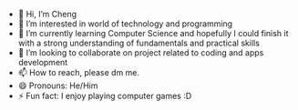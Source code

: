 - 👋 Hi, I’m Cheng
- 👀 I’m interested in world of technology and programming
- 🌱 I’m currently learning Computer Science and hopefully I could finish it with a strong understanding of fundamentals and practical skills
- 💞️ I’m looking to collaborate on project related to coding and apps development
- 📫 How to reach, please dm me.
- 😄 Pronouns: He/Him
- ⚡ Fun fact: I enjoy playing computer games :D

<!---
Brainiacz13/Brainiacz13 is a ✨ special ✨ repository because its `README.md` (this file) appears on your GitHub profile.
You can click the Preview link to take a look at your changes.
--->
